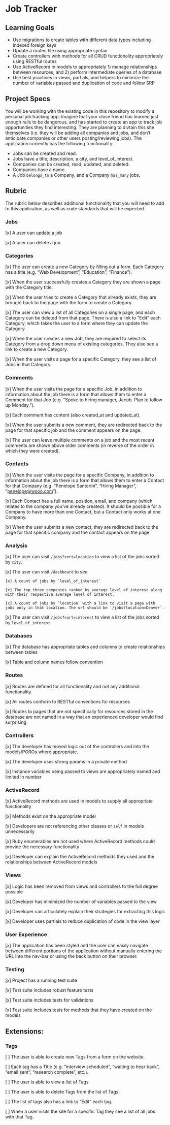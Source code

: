 # Job Tracker

## Learning Goals

* Use migrations to create tables with different data types including indexed foreign keys
* Update a routes file using appropriate syntax
* Create controllers with methods for all CRUD functionality appropriately using RESTful routes
* Use ActiveRecord in models to appropriately 1) manage relationships between resources, and 2) perform intermediate queries of a database
* Use best practices in views, partials, and helpers to minimize the number of variables passed and duplication of code and follow SRP

## Project Specs

You will be working with the existing code in this repository to modify a personal job tracking app. Imagine that your close friend has learned just enough rails to be dangerous, and has started to create an app to track job opportunities they find interesting. They are planning to divtain this site themselves (i.e. they will be adding all companies and jobs, and don’t anticipate companies or other users posting/reviewing jobs). The application currently has the following functionality:

* Jobs can be created and read.
* Jobs have a title, description, a city, and level_of_interest.
* Companies can be created, read, updated, and deleted.
* Companies have a name.
* A Job `belongs_to` a Company, and a Company `has_many` jobs.

## Rubric

The rubric below describes additional functionality that you will need to add to this application, as well as code standards that will be expected.

### Jobs

[x] A user can update a job

[x] A user can delete a job

### Categories

[x] The user can create a new Category by filling out a form. Each Category has a title (e.g. “Web Development”, “Education”, “Finance”).

[x] When the user successfully creates a Category they are shown a page with the Category title.

[x] When the user tries to create a Category that already exists, they are brought back to the page with the form to create a Category.

[x] The user can view a list of all Categories on a single page, and each Category can be deleted from that page. There is also a link to “Edit” each Category, which takes the user to a form where they can update the Category.

[x] When the user creates a new Job, they are required to select its Category from a drop down menu of existing categories. They also see a link to create a new Category.

[x] When the user visits a page for a specific Category, they see a list of Jobs in that Category.

### Comments

[x] When the user visits the page for a specific Job, in addition to information about the job there is a form that allows them to enter a Comment for that Job (e.g. “Spoke to hiring manager, Jacob. Plan to follow up Monday.”).

[x] Each comment has content (also created_at and updated_at).

[x] When the user submits a new comment, they are redirected back to the page for that specific job and the comment appears on the page.

[x] The user can leave multiple comments on a job and the most recent comments are shown above older comments (in reverse of the order in which they were created).

### Contacts

[x] When the user visits the page for a specific Company, in addition to information about the job there is a form that allows them to enter a Contact for that Company (e.g. “Penelope Santorini”, “Hiring Manager”, “penelope@wooo.com”).

[x] Each Contact has a full name, position, email, and company (which relates to the company you’ve already created). It should be possible for a Company to have more than one Contact, but a Contact only works at one Company.

[x] When the user submits a new contact, they are redirected back to the page for that specific company and the contact appears on the page.

### Analysis

[x] The user can visit `/jobs?sort=location` to view a list of the jobs sorted by `city`.

[x] The user can visit `/dashboard` to see

    [x] A count of jobs by `level_of_interest`
    
    [x] The top three companies ranked by average level of interest along with their respective average level of interest.
    
    [x] A count of jobs by `location` with a link to visit a page with jobs only in that location. The url should be `/jobs?location=Denver`.

[x] The user can visit `/jobs?sort=interest` to view a list of the jobs sorted by `level_of_interest`.

### Databases

[x] The database has appropriate tables and columns to create relationships between tables

[x] Table and column names follow convention

### Routes

[x] Routes are defined for all functionality and not any additional functionality

[x] All routes conform to RESTful conventions for resources

[x] Routes to pages that are not specifically for resources stored in the database are not named in a way that an experienced developer would find surprising

### Controllers

[x] The developer has moved logic out of the controllers and into the models/POROs where appropriate.

[x] The developer uses strong params in a private method

[x] Instance variables being passed to views are appropriately named and limited in number

### ActiveRecord

[x] ActiveRecord methods are used in models to supply all appropriate functionality

[x] Methods exist on the appropriate model

[x] Developers are not referencing other classes or `self` in models unnecessarily

[x] Ruby enumerables are not used where ActiveRecord methods could provide the necessary functionality

[x] Developer can explain the ActiveRecord methods they used and the relationships between ActiveRecord models

### Views

[x] Logic has been removed from views and controllers to the full degree possible

[x] Developer has minimized the number of variables passed to the view

[x] Developer can articulately explain their strategies for extracting this logic

[x] Developer uses partials to reduce duplication of code in the view layer

### User Experience

[x] The application has been styled and the user can easily navigate between different portions of the application without manually entering the URL into the nav-bar or using the back button on their browser.

### Testing

[x] Project has a running test suite

[x] Test suite includes robust feature tests

[x] Test suite includes tests for validations

[x] Test suite includes tests for methods that they have created on the models

## Extensions:

### Tags

[ ] The user is able to create new Tags from a form on the website.

[ ] Each tag has a Title (e.g. “interview scheduled”, “waiting to hear back”, “email sent”, “research complete”, etc.).

[ ] The user is able to view a list of Tags

[ ] The user is able to delete Tags from the list of Tags.

[ ] The list of tags also has a link to “Edit” each tag.

[ ] When a user visits the site for a specific Tag they see a list of all jobs with that Tag.
